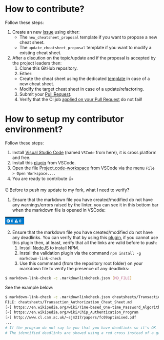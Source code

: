 # How to contribute?

Follow these steps:

1. Create an new [Issue](https://github.com/OWASP/CheatSheetSeries/issues/new/choose) using either:
   - The `new_cheatsheet_proposal` template if you want to propose a new cheat sheet.
   - The `update_cheatsheet_proposal` template if you want to modify a existing cheat sheet.
2. After a discution on the topic/update and if the proposal is accepted by the project leaders then:
    1. Clone this GitHub repository.
    2. Either:
      - Create the cheat sheet using the dedicated [template](templates/New_CheatSheet.md) in case of a new cheat sheet.
      - Modify the target cheat sheet in case of a update/refactoring.
    3. Submit your [Pull Request](https://help.github.com/articles/creating-a-pull-request/).
    4. Verify that the CI job [applied on your Pull Request](https://travis-ci.org/OWASP/CheatSheetSeries/pull_requests) do not fail!

# How to setup my contributor environment?

Follow these steps:

1. Install [Visual Studio Code](https://code.visualstudio.com/) (named `VSCode` from here), it is cross platform and free.
2. Install this [plugin](https://github.com/DavidAnson/vscode-markdownlint#install) from VSCode.
3. Open the file [Project.code-workspace](Project.code-workspace) from VSCode via the menu `File > Open Workspace...`.
4. You are ready to contribute :+1:

:alarm_clock: Before to push my update to my fork, what I need to verify?

1. Ensure that the markdown file you have created/modified do not have any warnings/errors raised by the linter, you can see it in this bottom bar when the markdown file is opened in VSCode: 

![PluginWarningUI](assets/README_PluginWarningUI.png)

2. Ensure that the markdown file you have created/modified do not have any deadlinks. You can verify that by using this [plugin](https://www.npmjs.com/package/markdown-link-check), if you cannot use this plugin then, at least, verify that all the links are valid before to push:
    1. Install [NodeJS](https://nodejs.org/en/download/) to install NPM.
    2. Install the validation plugin via the command `npm install -g markdown-link-check`
    3. Use this commmand (from the repository root folder) on your markdown file to verify the presence of any deadlinks: 

```bash
$ markdown-link-check -c .markdownlinkcheck.json [MD_FILE]
```

See the example below:

```bash
$ markdown-link-check -c .markdownlinkcheck.json cheatsheets/Transaction_Authorization_Cheat_Sheet.md
FILE: cheatsheets/Transaction_Authorization_Cheat_Sheet.md
[✓] https://en.wikipedia.org/wiki/Time-based_One-time_Password_Algorithm
[✓] https://en.wikipedia.org/wiki/Chip_Authentication_Program
[✓] http://www.cl.cam.ac.uk/~sjm217/papers/fc09optimised.pdf
...
# If the program do not say to you that you have deadlinks so it's OK
# The identified deadlinks are showed using a red cross instead of a green tick before the link.
```
